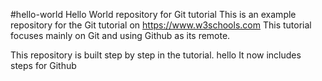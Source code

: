 #hello-world
Hello World repository for Git tutorial
This is an example repository for the Git tutorial on 
https://www.w3schools.com
This tutorial focuses mainly on Git and using Github as its remote.

This repository is built step by step in the tutorial.
hello
It now includes steps for Github
